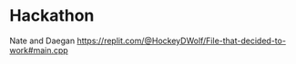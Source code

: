 # Hackathon
Nate and Daegan       https://replit.com/@HockeyDWolf/File-that-decided-to-work#main.cpp
